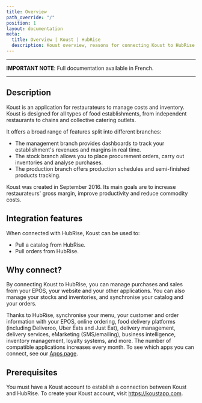 ```yaml
---
title: Overview
path_override: "/"
position: 1
layout: documentation
meta:
  title: Overview | Koust | HubRise
  description: Koust overview, reasons for connecting Koust to HubRise and summary of integrated features. Synchronise data between your EPOS, Koust and your other apps.
---
```


---

**IMPORTANT NOTE**: Full documentation available <Link href="/fr/apps/koust">in French</Link>.

---

## Description

Koust is an application for restaurateurs to manage costs and inventory. Koust is designed for all types of food establishments, from independent restaurants to chains and collective catering outlets.

It offers a broad range of features split into different branches:

- The management branch provides dashboards to track your establishment's revenues and margins in real time.
- The stock branch allows you to place procurement orders, carry out inventories and analyse purchases.
- The production branch offers production schedules and semi-finished products tracking.

Koust was created in September 2016. Its main goals are to increase restaurateurs' gross margin, improve productivity and reduce commodity costs.

## Integration features

When connected with HubRise, Koust can be used to:

- Pull a catalog from HubRise.
- Pull orders from HubRise.

## Why connect?

By connecting Koust to HubRise, you can manage purchases and sales from your EPOS, your website and your other applications. You can also manage your stocks and inventories, and synchronise your catalog and your orders.

Thanks to HubRise, synchronise your menu, your customer and order information with your EPOS, online ordering, food delivery platforms (including Deliveroo, Uber Eats and Just Eat), delivery management, delivery services, eMarketing (SMS/emailing), business intelligence, inventory management, loyalty systems, and more. The number of compatible applications increases every month. To see which apps you can connect, see our [Apps page](/apps).

## Prerequisites

You must have a Koust account to establish a connection between Koust and HubRise. To create your Koust account, visit https://koustapp.com.
